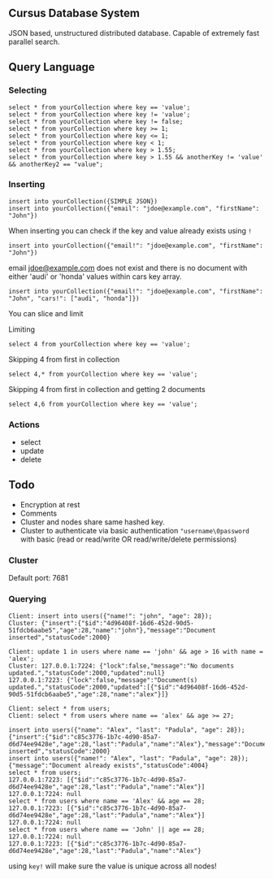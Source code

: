 ## Cursus Database System
JSON based, unstructured distributed database.  Capable of extremely fast parallel search.

## Query Language
### Selecting
```
select * from yourCollection where key == 'value';
select * from yourCollection where key != 'value';
select * from yourCollection where key != false;
select * from yourCollection where key >= 1;
select * from yourCollection where key <= 1;
select * from yourCollection where key < 1;
select * from yourCollection where key > 1.55;
select * from yourCollection where key > 1.55 && anotherKey != 'value' && anotherKey2 == "value";

```

### Inserting
``` 
insert into yourCollection({SIMPLE JSON})
insert into yourCollection({"email": "jdoe@example.com", "firstName": "John"}) 

```

When inserting you can check if the key and value already exists using ``!``
``` 
insert into yourCollection({"email!": "jdoe@example.com", "firstName": "John"}) 
``` 

email jdoe@example.com does not exist and there is no document with either 'audi' or 'honda' values within cars key array.
```
insert into yourCollection({"email!": "jdoe@example.com", "firstName": "John", "cars!": ["audi", "honda"]}) 
```

You can slice and limit

Limiting
``` 
select 4 from yourCollection where key == 'value';
```

Skipping 4 from first in collection
``` 
select 4,* from yourCollection where key == 'value';
```

Skipping 4 from first in collection and getting 2 documents
``` 
select 4,6 from yourCollection where key == 'value';
```

### Actions
- select
- update
- delete

## Todo
- Encryption at rest
- Comments
- Cluster and nodes share same hashed key.
- Cluster to authenticate via basic authentication ``"username\0password`` with basic (read or read/write OR read/write/delete permissions)


### Cluster
Default port: 7681


### Querying
``` 
Client: insert into users({"name!": "john", "age": 28});
Cluster: {"insert":{"$id":"4d96408f-16d6-452d-90d5-51fdcb6aabe5","age":28,"name":"john"},"message":"Document inserted","statusCode":2000}

Client: update 1 in users where name == 'john' && age > 16 with name = 'alex';
Cluster: 127.0.0.1:7224: {"lock":false,"message":"No documents updated.","statusCode":2000,"updated":null}
127.0.0.1:7223: {"lock":false,"message":"Document(s) updated.","statusCode":2000,"updated":[{"$id":"4d96408f-16d6-452d-90d5-51fdcb6aabe5","age":28,"name":"alex"}]}

Client: select * from users;
Client: select * from users where name == 'alex' && age >= 27;
```

``` 
insert into users({"name": "Alex", "last": "Padula", "age": 28});
{"insert":{"$id":"c85c3776-1b7c-4d90-85a7-d6d74ee9428e","age":28,"last":"Padula","name":"Alex"},"message":"Document inserted","statusCode":2000}
insert into users({"name!": "Alex", "last": "Padula", "age": 28});
{"message":"Document already exists","statusCode":4004}
select * from users;
127.0.0.1:7223: [{"$id":"c85c3776-1b7c-4d90-85a7-d6d74ee9428e","age":28,"last":"Padula","name":"Alex"}]
127.0.0.1:7224: null
select * from users where name == 'Alex' && age == 28;
127.0.0.1:7223: [{"$id":"c85c3776-1b7c-4d90-85a7-d6d74ee9428e","age":28,"last":"Padula","name":"Alex"}]
127.0.0.1:7224: null
select * from users where name == 'John' || age == 28;
127.0.0.1:7224: null
127.0.0.1:7223: [{"$id":"c85c3776-1b7c-4d90-85a7-d6d74ee9428e","age":28,"last":"Padula","name":"Alex"}
```

using ``key!`` will make sure the value is unique across all nodes! 